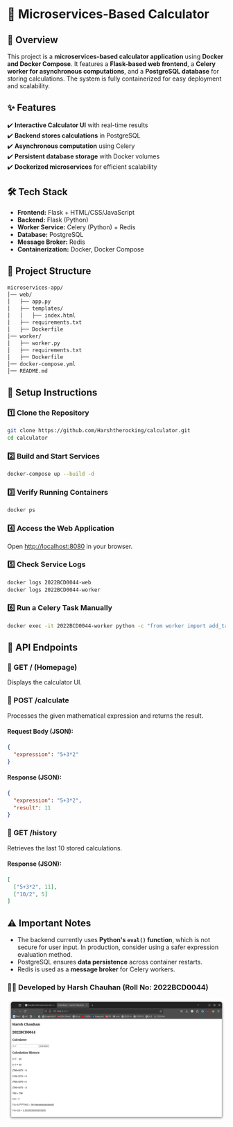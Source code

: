 # 🧮 Microservices-Based Calculator

## 📌 Overview
This project is a **microservices-based calculator application** using **Docker and Docker Compose**. It features a **Flask-based web frontend**, a **Celery worker for asynchronous computations**, and a **PostgreSQL database** for storing calculations. The system is fully containerized for easy deployment and scalability.

## ✨ Features
✔️ **Interactive Calculator UI** with real-time results  
✔️ **Backend stores calculations** in PostgreSQL  
✔️ **Asynchronous computation** using Celery  
✔️ **Persistent database storage** with Docker volumes  
✔️ **Dockerized microservices** for efficient scalability  

## 🛠️ Tech Stack
- **Frontend:** Flask + HTML/CSS/JavaScript
- **Backend:** Flask (Python)
- **Worker Service:** Celery (Python) + Redis
- **Database:** PostgreSQL
- **Message Broker:** Redis
- **Containerization:** Docker, Docker Compose

## 📂 Project Structure
```
microservices-app/
│── web/
│   ├── app.py
│   ├── templates/
│   │   ├── index.html
│   ├── requirements.txt
│   ├── Dockerfile
│── worker/
│   ├── worker.py
│   ├── requirements.txt
│   ├── Dockerfile
│── docker-compose.yml
│── README.md
```

## 🚀 Setup Instructions
### 1️⃣ Clone the Repository
```sh
git clone https://github.com/Harshtherocking/calculator.git
cd calculator
```

### 2️⃣ Build and Start Services
```sh
docker-compose up --build -d
```

### 3️⃣ Verify Running Containers
```sh
docker ps
```

### 4️⃣ Access the Web Application
<!-- Open [http://localhost:8080](http://localhost:8080) in your browser. -->
Open [http://localhost:8080](http://172.19.0.5:8081/) in your browser.

### 5️⃣ Check Service Logs
```sh
docker logs 2022BCD0044-web
docker logs 2022BCD0044-worker
```

### 6️⃣ Run a Celery Task Manually
```sh
docker exec -it 2022BCD0044-worker python -c "from worker import add_task; print(add_task.delay('5+3*2').get())"
```

## 🔗 API Endpoints
### **📍 GET / (Homepage)**
Displays the calculator UI.

### **📍 POST /calculate**
Processes the given mathematical expression and returns the result.
#### Request Body (JSON):
```json
{
  "expression": "5+3*2"
}
```
#### Response (JSON):
```json
{
  "expression": "5+3*2",
  "result": 11
}
```

### **📍 GET /history**
Retrieves the last 10 stored calculations.
#### Response (JSON):
```json
[
  ["5+3*2", 11],
  ["10/2", 5]
]
```

## ⚠️ Important Notes
- The backend currently uses **Python's `eval()` function**, which is not secure for user input. In production, consider using a safer expression evaluation method.
- PostgreSQL ensures **data persistence** across container restarts.
- Redis is used as a **message broker** for Celery workers.

### 👨‍💻 Developed by **Harsh Chauhan** (Roll No: **2022BCD0044**)
![image](./Screenshot%20from%202025-02-24%2001-20-05.png)

